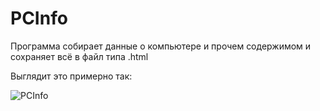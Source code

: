 # PCInfo
Программа собирает данные о компьютере и прочем содержимом и сохраняет всё в файл типа .html

Выглядит это примерно так:

![PCInfo](https://github.com/r3xq1/PCInfo/blob/master/Screenshot_1.png)
